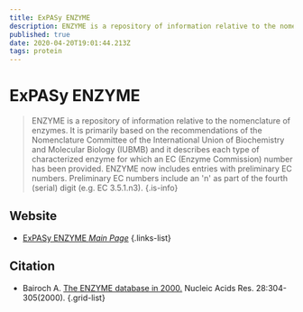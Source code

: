 ```yaml
---
title: ExPASy ENZYME
description: ENZYME is a repository of information relative to the nomenclature of enzymes.
published: true
date: 2020-04-20T19:01:44.213Z
tags: protein
---
```


# ExPASy ENZYME

> ENZYME is a repository of information relative to the nomenclature of enzymes. It is primarily based on the recommendations of the Nomenclature Committee of the International Union of Biochemistry and Molecular Biology (IUBMB) and it describes each type of characterized enzyme for which an EC (Enzyme Commission) number has been provided.
&NewLine;
ENZYME now includes entries with preliminary EC numbers. Preliminary EC numbers include an 'n' as part of the fourth (serial) digit (e.g. EC 3.5.1.n3).
{.is-info}



## Website

- [ExPASy ENZYME *Main Page*](https://enzyme.expasy.org/)
{.links-list}

## Citation

- Bairoch A. [The ENZYME database in 2000.](https://academic.oup.com/nar/article/28/1/304/2384392) Nucleic Acids Res. 28:304-305(2000).
{.grid-list}